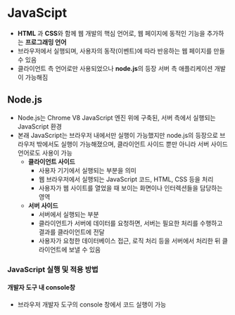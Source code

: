 # JavaScipt
- **HTML** 과 **CSS**와 함께 웹 개발의 핵심 언어로, 웹 페이지에 동적인 기능을 추가하는 **프로그래밍 언어**
- 브라우저에서 실행되며, 사용자의 동작(이벤트)에 따라 반응하는 웹 페이지를 만들 수 있음
- 클라이언트 측 언어로만 사용되었으나 **node.js**의 등장 서버 측 애플리케이션 개발이 가능해짐
## Node.js
- Node.js는 Chrome V8 JavaScript 엔진 위에 구축된, 서버 측에서 실행되는 JavaScript 환경
- 본래 JavaScript는 브라우저 내에서만 실행이 가능했지만 node.js의 등장으로 브라우저 밖에서도 실행이 가능해졌으며, 클라이언트 사이드 뿐만 아니라 서버 사이드 언어로도 사용이 가능
	- **클라이언트 사이드** 
		- 사용자 기기에서 실행되는 부분을 의미
		- 웹 브라우저에서 실행되는 JavaScript 코드, HTML, CSS 등을 처리
		- 사용자가 웹 사이트를 열었을 때 보이는 화면이나 인터렉션들을 담당하는 영역
	- **서버 사이드**
		- 서버에서 실행되는 부분
		- 클라이언트가 서버에 데이터를 요청하면, 서버는 필요한 처리를 수행하고 결과를 클라이언트에 전달
		- 사용자가 요청한 데이터베이스 접근, 로직 처리 등을 서버에서 처리한 뒤 클라이언트에 보낼 수 있음
### JavaScript 실행 및 적용 방법
#### 개발자 도구 내 console창
- 브라우저 개발자 도구의 console 창에서 코드 실행이 가능